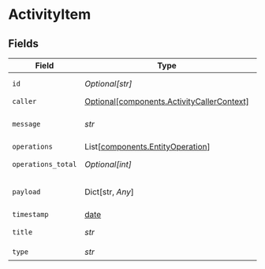 # ActivityItem


## Fields

| Field                                                                                          | Type                                                                                           | Required                                                                                       | Description                                                                                    | Example                                                                                        |
| ---------------------------------------------------------------------------------------------- | ---------------------------------------------------------------------------------------------- | ---------------------------------------------------------------------------------------------- | ---------------------------------------------------------------------------------------------- | ---------------------------------------------------------------------------------------------- |
| `id`                                                                                           | *Optional[str]*                                                                                | :heavy_minus_sign:                                                                             | See https://github.com/ulid/spec                                                               | 01F130Q52Q6MWSNS8N2AVXV4JN                                                                     |
| `caller`                                                                                       | [Optional[components.ActivityCallerContext]](../../models/components/activitycallercontext.md) | :heavy_minus_sign:                                                                             | N/A                                                                                            |                                                                                                |
| `message`                                                                                      | *str*                                                                                          | :heavy_check_mark:                                                                             | Message for activity. Supports handlebars syntax.                                              | {{caller}} did something with {{entity payload.entity.id}}.                                    |
| `operations`                                                                                   | List[[components.EntityOperation](../../models/components/entityoperation.md)]                 | :heavy_minus_sign:                                                                             | N/A                                                                                            |                                                                                                |
| `operations_total`                                                                             | *Optional[int]*                                                                                | :heavy_minus_sign:                                                                             | Count of total operations attached to this activity                                            | 1                                                                                              |
| `payload`                                                                                      | Dict[str, *Any*]                                                                               | :heavy_minus_sign:                                                                             | N/A                                                                                            | {"entity":{"id":"3fa85f64-5717-4562-b3fc-2c963f66afa6","schema":"contact"}}                    |
| `timestamp`                                                                                    | [date](https://docs.python.org/3/library/datetime.html#date-objects)                           | :heavy_minus_sign:                                                                             | N/A                                                                                            |                                                                                                |
| `title`                                                                                        | *str*                                                                                          | :heavy_check_mark:                                                                             | Title for activity. Supports handlebars syntax.                                                | My custom activity                                                                             |
| `type`                                                                                         | *str*                                                                                          | :heavy_check_mark:                                                                             | N/A                                                                                            | MyCustomActivity                                                                               |